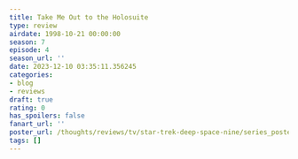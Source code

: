 ```yaml
---
title: Take Me Out to the Holosuite
type: review
airdate: 1998-10-21 00:00:00
season: 7
episode: 4
season_url: ''
date: 2023-12-10 03:35:11.356245
categories:
- blog
- reviews
draft: true
rating: 0
has_spoilers: false
fanart_url: ''
poster_url: /thoughts/reviews/tv/star-trek-deep-space-nine/series_poster.jpg
tags: []
---
```


